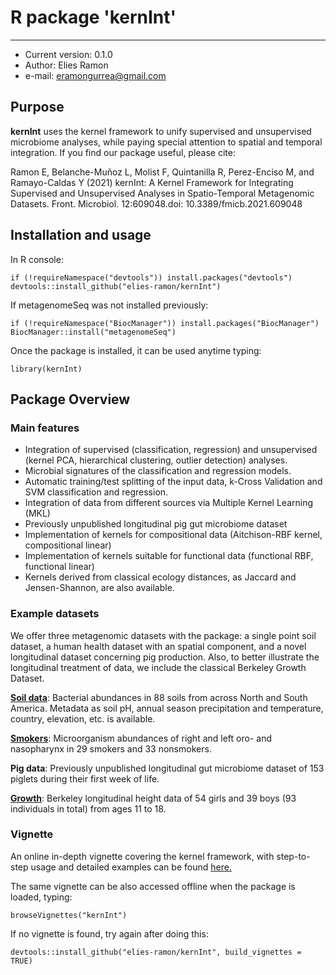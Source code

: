 # R package 'kernInt'

-----------------------------

- Current version: 0.1.0
- Author: Elies Ramon
- e-mail: eramongurrea@gmail.com

## Purpose

**kernInt** uses the kernel framework to unify supervised and unsupervised microbiome analyses, while paying special attention to spatial and temporal integration.  If you find our package useful, please cite:

Ramon E, Belanche-Muñoz L, Molist F, Quintanilla R, Perez-Enciso M, and Ramayo-Caldas Y (2021) kernInt: A Kernel Framework for Integrating Supervised and Unsupervised Analyses in Spatio-Temporal Metagenomic Datasets. Front. Microbiol. 12:609048.doi: 10.3389/fmicb.2021.609048

## Installation and usage 

In R console:  

```														
if (!requireNamespace("devtools")) install.packages("devtools")
devtools::install_github("elies-ramon/kernInt")
```

If metagenomeSeq was not installed previously:

```
if (!requireNamespace("BiocManager")) install.packages("BiocManager")
BiocManager::install("metagenomeSeq")
```

Once the package is installed, it can be used anytime typing:

```
library(kernInt)
```

## Package Overview

### Main features

- Integration of supervised (classification, regression) and unsupervised (kernel PCA, hierarchical clustering, outlier detection) analyses.
- Microbial signatures of the classification and regression models.
- Automatic training/test splitting of the input data, k-Cross Validation and SVM classification and regression.
- Integration of data from different sources via Multiple Kernel Learning (MKL)
- Previously unpublished longitudinal pig gut microbiome dataset
- Implementation of kernels for compositional data (Aitchison-RBF kernel, compositional linear)
- Implementation of kernels suitable for functional data (functional RBF, functional linear)
- Kernels derived from classical ecology distances, as Jaccard and Jensen-Shannon, are also available.


### Example datasets

We offer three metagenomic datasets with the package: a single point soil dataset, a human health dataset with an spatial component, and a novel longitudinal dataset concerning pig production. Also, to better illustrate the longitudinal treatment of data, we include the classical Berkeley Growth Dataset.

[**Soil data**](https://qiita.ucsd.edu/study/description/103): Bacterial abundances in 88 soils from across North and South America. Metadata as soil pH, annual season precipitation and temperature, country, elevation, etc. is available.

[**Smokers**](https://qiita.ucsd.edu/study/description/524): Microorganism abundances of right and left oro- and nasopharynx in 29 smokers and 33 nonsmokers.

**Pig data**: Previously unpublished longitudinal gut microbiome dataset of 153 piglets during their first week of life.
 
[**Growth**](https://europepmc.org/article/med/13217130): Berkeley longitudinal height data of 54 girls and 39 boys (93 individuals in total) from ages 11 to 18.


### Vignette

An online in-depth vignette covering the kernel framework, with step-to-step usage and detailed examples can be found [here.](https://elies-ramon.github.io/)

The same vignette can be also accessed offline when the package is loaded, typing:

``` 
browseVignettes("kernInt")
```

If no vignette is found, try again after doing this:

``` 
devtools::install_github("elies-ramon/kernInt", build_vignettes = TRUE)
``` 

